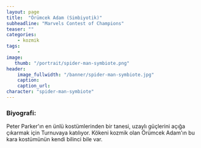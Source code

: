 ```yaml
---
layout: page
title:  "Örümcek Adam (Simbiyotik)"
subheadline: "Marvels Contest of Champions"
teaser: ""
categories:
    - kozmik
tags:
    -
image:
   thumb: "/portrait/spider-man-symbiote.png"
header:
    image_fullwidth: "/banner/spider-man-symbiote.jpg"
    caption: 
    caption_url:  
character: "spider-man-symbiote"
---
```


### Biyografi:

Peter Parker'ın en ünlü kostümlerinden bir tanesi, uzaylı güçlerini açığa çıkarmak için Turnuvaya katılıyor. Kökeni kozmik olan Örümcek Adam'ın bu kara kostümünün kendi bilinci bile var.
